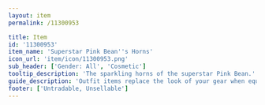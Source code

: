 ```yaml
---
layout: item
permalink: /11300953

title: Item
id: '11300953'
item_name: 'Superstar Pink Bean''s Horns'
icon_url: 'item/icon/11300953.png'
sub_header: ['Gender: All', 'Cosmetic']
tooltip_description: 'The sparkling horns of the superstar Pink Bean.'
guide_description: 'Outfit items replace the look of your gear when equipped.'
footer: ['Untradable, Unsellable']
---
```

